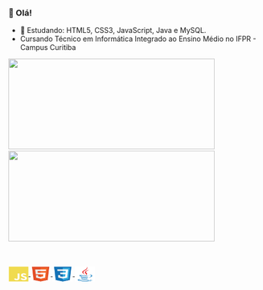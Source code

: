 ### 👋 Olá!



- 🌱 Estudando: HTML5, CSS3, JavaScript, Java e MySQL.
- Cursando Técnico em Informática Integrado ao Ensino Médio no IFPR - Campus Curitiba

<div style="inline_block">
  <a href="https://github.com/Mateo-Soaress">
  <img height="180em" width="410em" src="https://github-readme-stats.vercel.app/api?username=Mateo-Soaress&show_icons=true&theme=tokyonight&include_all_commits=true&count_private=true"/>
  <img height="180em" width="410em" src="https://github-readme-stats.vercel.app/api/top-langs/?username=Mateo-Soaress&layout=compact&langs_count=7&theme=tokyonight"/>
</div>
  
  ##
  
  <div style="display: inline_block"><br>
  <img align="center" alt="Mateo-Js" height="30" width="40" src="https://raw.githubusercontent.com/devicons/devicon/master/icons/javascript/javascript-plain.svg">
  <img align="center" alt="Mateo-HTML" height="30" width="40" src="https://raw.githubusercontent.com/devicons/devicon/master/icons/html5/html5-original.svg">
  <img align="center" alt="Mateo-CSS" height="30" width="40" src="https://raw.githubusercontent.com/devicons/devicon/master/icons/css3/css3-original.svg">
  <img align="center" alt="Mateo-Java" height="30" width="40" src="https://raw.githubusercontent.com/devicons/devicon/master/icons/java/java-original.svg">
</div>
  
##
